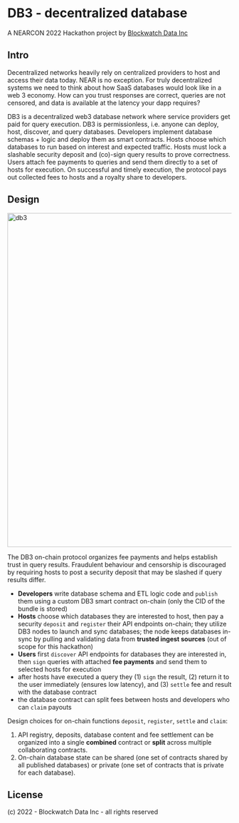 # DB3 - decentralized database

A NEARCON 2022 Hackathon project by [Blockwatch Data Inc](https://blockwatch.cc/)

## Intro

Decentralized networks heavily rely on centralized providers to host and access their data today. NEAR is no exception. For truly decentralized systems we need to think about how SaaS databases would look like in a web 3 economy. How can you trust responses are correct, queries are not censored, and data is available at the latency your dapp requires?

DB3 is a decentralized web3 database network where service providers get paid for query execution. DB3 is permissionless, i.e. anyone can deploy, host, discover, and query databases. Developers implement database schemas + logic and deploy them as smart contracts. Hosts choose which databases to run based on interest and expected traffic. Hosts must lock a slashable security deposit and (co)-sign query results to prove correctness. Users attach fee payments to queries and send them directly to a set of hosts for execution. On successful and timely execution, the protocol pays out collected fees to hosts and a royalty share to developers.

## Design

<img width="750" alt="db3" src="https://user-images.githubusercontent.com/910436/189650945-b0d17ecb-ade7-4010-8fba-5e66a606df6c.png">

The DB3 on-chain protocol organizes fee payments and helps establish trust in query results. Fraudulent behaviour and censorship is discouraged by requiring hosts to post a security deposit that may be slashed if query results differ.

* **Developers** write database schema and ETL logic code and `publish` them using a custom DB3 smart contract on-chain (only the CID of the bundle is stored)
* **Hosts** choose which databases they are interested to host, then pay a security `deposit` and `register` their API endpoints on-chain; they utilize DB3 nodes to launch and sync databases; the node keeps databases in-sync by pulling and validating data from **trusted ingest sources** (out of scope for this hackathon)
* **Users** first `discover` API endpoints for databases they are interested in, then `sign` queries with attached **fee payments** and send them to selected hosts for execution
* after hosts have executed a query they (1) `sign` the result, (2) return it to the user immediately (ensures low latency), and (3) `settle` fee and result with the database contract
* the database contract can split fees between hosts and developers who can `claim` payouts

Design choices for on-chain functions `deposit`, `register`, `settle` and `claim`:

1. API registry, deposits, database content and fee settlement can be organized into a single **combined** contract or **split** across multiple collaborating contracts.
2. On-chain database state can be shared (one set of contracts shared by all published databases) or private (one set of contracts that is private for each database).





## License

(c) 2022 - Blockwatch Data Inc - all rights reserved

